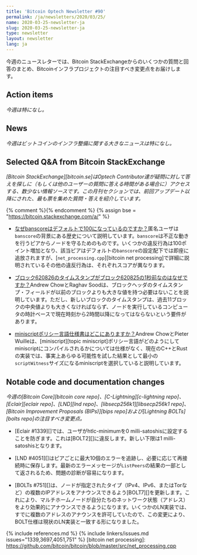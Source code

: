 ```yaml
---
title: 'Bitcoin Optech Newsletter #90'
permalink: /ja/newsletters/2020/03/25/
name: 2020-03-25-newsletter-ja
slug: 2020-03-25-newsletter-ja
type: newsletter
layout: newsletter
lang: ja
---
```

今週のニュースレターでは、Bitcoin StackExchangeからのいくつかの質問と回答のまとめ、Bitcoinインフラプロジェクトの注目すべき変更点をお届けします。

## Action items

*今週は特になし。*

## News

*今週はビットコインのインフラ整備に関する大きなニュースは特になし。*

## Selected Q&A from Bitcoin StackExchange

*[Bitcoin StackExchange][bitcoin.se]はOptech Contributor達が疑問に対して答えを探しに（もしくは他のユーザーの質問に答える時間がある場合に）アクセスする、数少ない情報ソースです。この月刊セクションでは、前回アップデート以降にされた、最も票を集めた質問・答えを紹介しています。*

{% comment %}<!-- https://bitcoin.stackexchange.com/search?tab=votes&q=created%3a1m..%20is%3aanswer -->{%
endcomment %}
{% assign bse = "https://bitcoin.stackexchange.com/a/" %}

- [なぜbanscoreはデフォルトで100になっているのですか？]({{bse}}93795)匿名ユーザは`banscore`の背景にある歴史について説明しています。`banscore`は不正な動きを行うピアからノードを守るためのものです。いくつかの違反行為は100ポイント増加となり、該当ピアはデフォルトの`banscore`の設定配下では即座に追放されますが、[`net_processing.cpp`][bitcoin net processing]で詳細に説明されているその他の違反行為は、それぞれスコアが異なります。

- [ブロック620826のタイムスタンプがブロック620825の1秒前なのはなぜですか？]({{bse}}93696)Andrew ChowとRaghav Soodは、ブロックヘッダのタイムスタンプ・フィールドが以前のブロックよりも大きな値を持つ必要はないことを説明しています。ただし、新しいブロックのタイムスタンプは、過去11ブロックの中央値よりも大きくなければならず、ノードを実行しているコンピュータの時計ベースで現在時刻から2時間以降になってはならないという要件があります。

- [miniscriptポリシー言語仕様書はどこにありますか？]({{bse}}93764)Andrew ChowとPieter Wuilleは、[miniscript][topic miniscript]ポリシー言語がどのようにしてminiscriptにコンパイルされるかについては仕様がなく、現在のC++とRustの実装では、事実上あらゆる可能性を試した結果として最小の`scriptWitness`サイズになるminiscriptを選択していると説明しています。

## Notable code and documentation changes

*今週の[Bitcoin Core][bitcoin core repo]、[C-Lightning][c-lightning repo]、[Eclair][eclair repo]、[LND][lnd repo]、[libsecp256k1][libsecp256k1 repo]、[Bitcoin Improvement Proposals (BIPs)][bips repo]および[Lightning BOLTs][bolts repo]の注目すべき変更点。*

- [Eclair #1339][]では、ユーザがhtlc-minimumを0 milli-satoshisに設定することを防ぎます。これは[BOLT2][]<!-- "A
  receiving node [...] receiving an `amount_msat` equal to 0 [...]
SHOULD fail the channel." -->に違反します。新しい下限は1 milli-satoshisとなります。

- [LND #4051][]はピアごとに最大10個のエラーを追跡し、必要に応じて再接続時に保存します。最新のエラーメッセージが`ListPeers`の結果の一部として返されるため、問題の診断が容易になります。

- [BOLTs #751][]は、ノードが指定されたタイプ（IPv4、IPv6、またはTorなど）の複数のIPアドレスをアナウンスできるよう[BOLT7][]を更新します。これにより、マルチホームノードが自分たちのネットワーク状態（アドレス）をより効果的にアナウンスできるようになります。いくつかのLN実装では、すでに複数のアドレスのアナウンスを許可していたので、この変更により、BOLT仕様は現状のLN実装と一致する形になりました。

{% include references.md %}
{% include linkers/issues.md issues="1339,3697,4051,751" %}
[bitcoin net processing]: https://github.com/bitcoin/bitcoin/blob/master/src/net_processing.cpp
